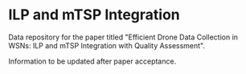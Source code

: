 # ILP and mTSP Integration
Data repository for the paper titled "Efficient Drone Data Collection in WSNs: ILP and mTSP Integration with Quality Assessment".

Information to be updated after paper acceptance.
